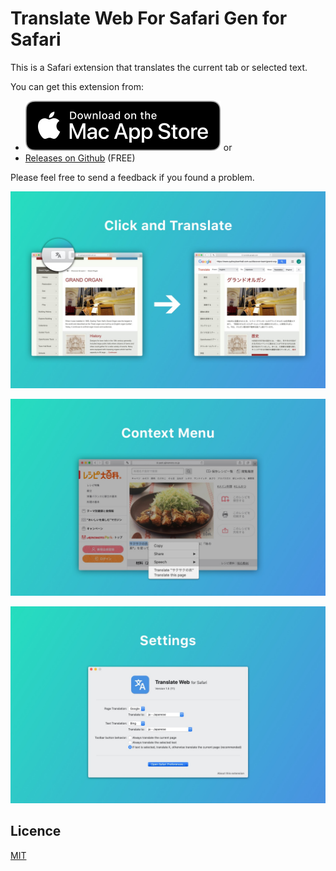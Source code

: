 # Translate Web For Safari Gen for Safari

This is a Safari extension that translates the current tab or selected text.

You can get this extension from:

- <a href="https://itunes.apple.com/app/id1513175329">![appstore-badge](./appstore-badge.svg)</a> or
- [Releases on Github](https://github.com/mshibanami/TranslateWebForSafari/releases) (FREE)

Please feel free to send a feedback if you found a problem.

![screenshot1](screenshots/1.jpg)

![screenshot1](screenshots/2.jpg)

![screenshot1](screenshots/3.jpg)

## Licence

[MIT](LICENSE)
